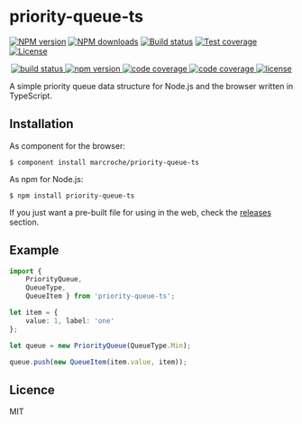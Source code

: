 # priority-queue-ts

[![NPM version][npm-image]][npm-url]
[![NPM downloads][downloads-image]][downloads-url]
[![Build status][travis-image]][travis-url]
[![Test coverage][coveralls-image]][coveralls-url]
[![License][license-image]][license-url]

<p align="center">
  <a href="https://travis-ci.org/marcroche/priority-queue-ts">
    <img src="https://api.travis-ci.org/marcroche/priority-queue-ts.svg?branch=master"
         alt="build status">
  </a>
  <a href="https://www.npmjs.com/package/priority-queue-ts">
    <img src="https://img.shields.io/npm/v/priority-queue-ts.svg"
         alt="npm version">
  </a>
  <a href="https://coveralls.io/r/marcroche/priority-queue-ts?branch=master">
    <img src="https://img.shields.io/coveralls/marcroche/priority-queue-ts.svg?style=flat"
         alt="code coverage">
  </a>
  <a href="https://npmjs.org/package/priority-queue-ts">
    <img src="https://img.shields.io/npm/dm/priority-queue-ts.svg?style=flat"
         alt="code coverage">
  </a>
  <a href="https://github.com/marcroche/priority-queue-ts/blob/master/LICENSE.md">
    <img src="https://img.shields.io/npm/l/priority-queue-ts.svg"
         alt="license">
  </a>
</p>

A simple priority queue data structure for Node.js and the browser written in TypeScript.

## Installation

As component for the browser:

```
$ component install marcroche/priority-queue-ts
```

As npm for Node.js:

```
$ npm install priority-queue-ts
```

If you just want a pre-built file for using in the web, check the [releases](
https://github.com/marcroche/priority-queue-ts/releases) section.

## Example

```ts
import { 
    PriorityQueue, 
    QueueType, 
    QueueItem } from 'priority-queue-ts';

let item = {
    value: 1, label: 'one'
};

let queue = new PriorityQueue(QueueType.Min);

queue.push(new QueueItem(item.value, item));
```

## Licence

MIT

[npm-image]: https://img.shields.io/npm/v/priority-queue-ts.svg?style=flat
[npm-url]: https://npmjs.org/package/priority-queue-ts
[downloads-image]: https://img.shields.io/npm/dm/priority-queue-ts.svg?style=flat
[downloads-url]: https://npmjs.org/package/priority-queue-ts
[travis-image]: https://img.shields.io/travis/marcroche/priority-queue-ts.svg?style=flat
[travis-url]: https://travis-ci.org/marcroche/priority-queue-ts
[coveralls-image]: https://img.shields.io/coveralls/marcroche/priority-queue-ts.svg?style=flat
[coveralls-url]: https://coveralls.io/r/marcroche/priority-queue-ts?branch=master
[license-image]: https://img.shields.io/npm/l/priority-queue-ts.svg
[license-url]: https://github.com/marcroche/priority-queue-ts/blob/master/LICENSE.md